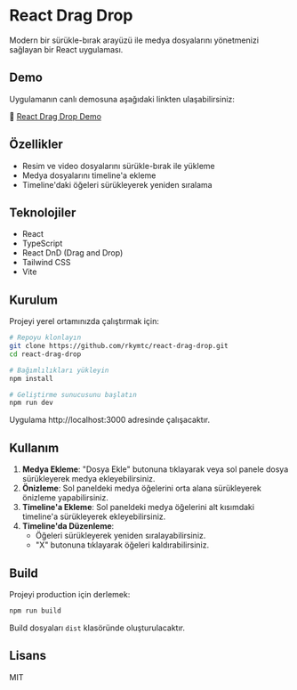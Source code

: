 # React Drag Drop

Modern bir sürükle-bırak arayüzü ile medya dosyalarını yönetmenizi sağlayan bir React uygulaması.

## Demo

Uygulamanın canlı demosuna aşağıdaki linkten ulaşabilirsiniz:

🔗 [React Drag Drop Demo](https://react-dragdrop.netlify.app/)

## Özellikler

- Resim ve video dosyalarını sürükle-bırak ile yükleme
- Medya dosyalarını timeline'a ekleme
- Timeline'daki öğeleri sürükleyerek yeniden sıralama


## Teknolojiler

- React
- TypeScript
- React DnD (Drag and Drop)
- Tailwind CSS
- Vite

## Kurulum

Projeyi yerel ortamınızda çalıştırmak için:

```bash
# Repoyu klonlayın
git clone https://github.com/rkymtc/react-drag-drop.git
cd react-drag-drop

# Bağımlılıkları yükleyin
npm install

# Geliştirme sunucusunu başlatın
npm run dev
```

Uygulama http://localhost:3000 adresinde çalışacaktır.

## Kullanım

1. **Medya Ekleme**: "Dosya Ekle" butonuna tıklayarak veya sol panele dosya sürükleyerek medya ekleyebilirsiniz.
2. **Önizleme**: Sol paneldeki medya öğelerini orta alana sürükleyerek önizleme yapabilirsiniz.
3. **Timeline'a Ekleme**: Sol paneldeki medya öğelerini alt kısımdaki timeline'a sürükleyerek ekleyebilirsiniz.
4. **Timeline'da Düzenleme**:
   - Öğeleri sürükleyerek yeniden sıralayabilirsiniz.
   - "X" butonuna tıklayarak öğeleri kaldırabilirsiniz.

## Build

Projeyi production için derlemek:

```bash
npm run build
```

Build dosyaları `dist` klasöründe oluşturulacaktır.

## Lisans

MIT
